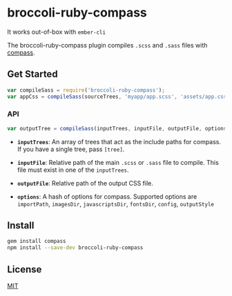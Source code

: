 # broccoli-ruby-compass

It works out-of-box with `ember-cli`

The broccoli-ruby-compass plugin compiles `.scss` and `.sass` files with [compass](https://github.com/Compass/compass).

## Get Started

``` js
var compileSass = require('broccoli-ruby-compass');
var appCss = compileSass(sourceTrees, 'myapp/app.scss', 'assets/app.css');
```

### API

``` js
var outputTree = compileSass(inputTrees, inputFile, outputFile, options);
```

* **`inputTrees`**: An array of trees that act as the include paths for
  compass. If you have a single tree, pass `[tree]`.

* **`inputFile`**: Relative path of the main `.scss` or `.sass` file to compile. This
  file must exist in one of the `inputTrees`.

* **`outputFile`**: Relative path of the output CSS file.

* **`options`**: A hash of options for compass. Supported options are
  `importPath`, `imagesDir`, `javascriptsDir`, `fontsDir`, `config`, `outputStyle`

## Install

``` bash
gem install compass
npm install --save-dev broccoli-ruby-compass
```


## License

[MIT](https://github.com/gutenye/broccoli-ruby-compass/blob/master/LICENSE.md)
